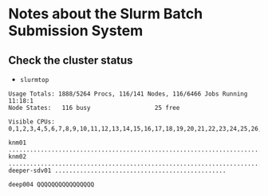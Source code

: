 # Notes about the Slurm Batch Submission System

## Check the cluster status
- `slurmtop`
```
Usage Totals: 1888/5264 Procs, 116/141 Nodes, 116/6466 Jobs Running                       11:18:1
Node States:   116 busy                  25 free

Visible CPUs: 0,1,2,3,4,5,6,7,8,9,10,11,12,13,14,15,16,17,18,19,20,21,22,23,24,25,26,27,28,29,30,

knm01 ...................................................................................
knm02 ...................................................................................
deeper-sdv01 ................................................

deep004 QQQQQQQQQQQQQQQQ
```
